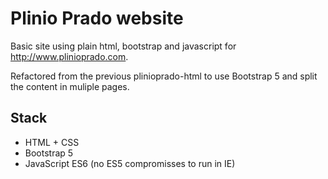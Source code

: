 # Plinio Prado website

Basic site using plain html, bootstrap and javascript for <http://www.plinioprado.com>.

Refactored from the previous plinioprado-html to use Bootstrap 5 and split the content in muliple pages.

## Stack

* HTML + CSS
* Bootstrap 5
* JavaScript ES6 (no ES5 compromisses to run in IE)

